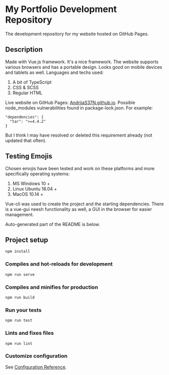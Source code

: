 # My Portfolio Development Repository

The development repository for my website hosted on GitHub Pages.

## Description

Made with Vue.js framework. It's a nice framework. The website supports various browsers and has a portable design. Looks good on mobile devices and tablets as well.
Languages and techs used:

1. A bit of TypeScript
1. CSS & SCSS
1. Regular HTML

Live website on GitHub Pages: [AndrijaS37N.github.io](https://andrijas37n.github.io/#/). Possible node_modules vulnerabilities found in package-lock.json. For example:

```
"dependencies": {
  "tar": ">=4.4.2"
}
```

But I think I may have resolved or deleted this requirement already (not updated that often).

## Testing Emojis

Chosen emojis have been tested and work on these platforms and more specifically operating systems:

1. MS Windows 10 +
1. Linux Ubuntu 18.04 +
1. MacOS 10.14 +

Vue-cli was used to create the project and the starting dependencies. There is a vue-gui neesh functionality as well, a GUI in the browser for easier management.

Auto-generated part of the README is below.

## Project setup

```
npm install
```

### Compiles and hot-reloads for development

```
npm run serve
```

### Compiles and minifies for production

```
npm run build
```

### Run your tests

```
npm run test
```

### Lints and fixes files

```
npm run lint
```

### Customize configuration

See [Configuration Reference](https://cli.vuejs.org/config/).
